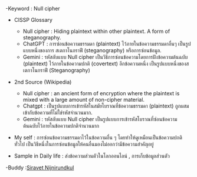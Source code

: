 

-Keyword : Null cipher
- CISSP Glossary 
  - Null cipher : Hiding plaintext within other plaintext. A form of steganography.
  - ChatGPT : การซ่อนข้อความธรรมดา (plaintext) ไว้ภายในข้อความธรรมดาอื่นๆ เป็นรูปแบบหนึ่งของการ สเตกาโนกราฟี (steganography) หรือการซ่อนข้อมูล.
  - Gemini : รหัสลับแบบ Null cipher เป็นวิธีการซ่อนข้อความโดยการฝังข้อความต้นฉบับ (plaintext) ไว้ภายในข้อความปกติ (covertext) อีกข้อความหนึ่ง เป็นรูปแบบหนึ่งของสเตกาโนกราฟี (Steganography)



- 2nd Source (Wikipedia)
  - Null cipher : an ancient form of encryption where the plaintext is mixed with a large amount of non-cipher material.
  - Chatgpt  : เป็นรูปแบบการเข้ารหัสในสมัยโบราณที่ข้อความธรรมดา (plaintext) ถูกผสมเข้ากับข้อความที่ไม่ใช่รหัสจำนวนมาก.
  - Gemini : รหัสลับแบบ Null cipher เป็นรูปแบบการเข้ารหัสโบราณที่ซ่อนข้อความต้นฉบับไว้ภายในข้อความปกติจำนวนมาก


- My self : การซ่อนข้อความธรรมดาไว้ในข้อความอื่น ๆ โดยทำให้ดูเหมือนเป็นข้อความปกติทั่วไป เป็นวิธีหนึ่งในการซ่อนข้อมูลให้คนอื่นมองไม่ออกว่ามีข้อความสำคัญอยู่
- Sample in Daily life : ส่งข้อความส่วนตัวในโลกออนไลน์ , การเก็บข้อมูลส่วนตัว


-Buddy :[Siravet Nijnirundkul](https://9siravet.github.io/null_cipher)
